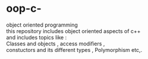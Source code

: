 # oop-c-
object oriented programming<br>
this repository includes object oriented aspects of c++ 
<br> and includes topics like :<br>
Classes and objects , access modifiers ,<br>constuctors and its different types , Polymorphism etc,.
 
